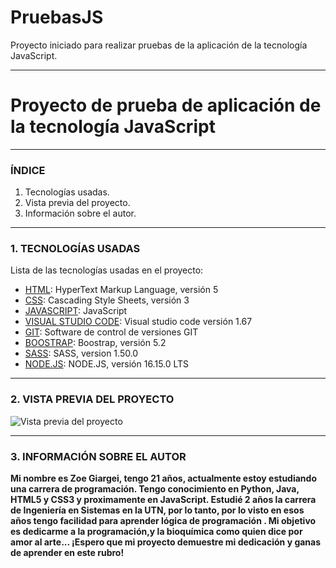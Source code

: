 # PruebasJS
Proyecto iniciado para realizar pruebas de la aplicación de la tecnología JavaScript.
***

# Proyecto de prueba de aplicación de la tecnología JavaScript
***

### ÍNDICE

1. Tecnologías usadas.
2. Vista previa del proyecto.
3. Información sobre el autor.

***

### 1. TECNOLOGÍAS USADAS

Lista de las tecnologías usadas en el proyecto:

* [HTML](https://g.co/kgs/NWRvhW): HyperText Markup Language, versión 5
* [CSS](https://es.wikipedia.org/wiki/CSS): Cascading Style Sheets, versión 3
* [JAVASCRIPT](https://g.co/kgs/6P9Pte): JavaScript
* [VISUAL STUDIO CODE](https://code.visualstudio.com/): Visual studio code versión  1.67
* [GIT](https://g.co/kgs/8YViuA): Software de control de versiones GIT
* [BOOSTRAP](https://getbootstrap.com/): Boostrap, versión 5.2
* [SASS](https://sass-lang.com/): SASS, version 1.50.0
* [NODE.JS](https://nodejs.org/es/): NODE.JS, versión 16.15.0 LTS

***

### 2. VISTA PREVIA DEL PROYECTO

![Vista previa del proyecto](https://user-images.githubusercontent.com/48769662/184952938-6b7acce1-c741-4b4f-9651-036b71569ba4.png)

***

### 3. INFORMACIÓN SOBRE EL AUTOR

**Mi nombre es Zoe Giargei, tengo 21 años, actualmente estoy estudiando una carrera de programación. Tengo conocimiento en Python, Java, HTML5 y CSS3 y proximamente en JavaScript. Estudié 2 años la carrera de Ingeniería en Sistemas en la UTN, por lo tanto, por lo visto en esos años tengo facilidad para aprender lógica de programación . Mi objetivo es dedicarme a la programación,y la bioquímica como quien dice por amor al arte... ¡Espero que mi proyecto demuestre mi dedicación y ganas de aprender en este rubro!**
